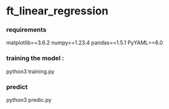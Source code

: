 # ft_linear_regression

### requirements 
matplotlib==3.6.2
numpy==1.23.4
pandas==1.5.1
PyYAML==6.0

### training the model :
python3 training.py

### predict
python3 predic.py
